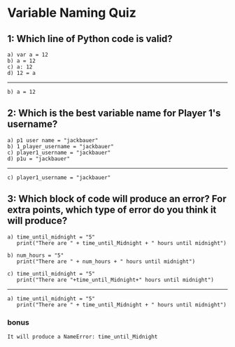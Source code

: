 # **Variable Naming Quiz**

## 1: Which line of Python code is valid?
```
a) var a = 12
b) a = 12
c) a: 12
d) 12 = a
```
---
```
b) a = 12
```

## 2: Which is the best variable name for Player 1's username?
```
a) p1 user name = "jackbauer"
b) 1_player_username = "jackbauer"
c) player1_username = "jackbauer"
d) p1u = "jackbauer"
```
---
```
c) player1_username = "jackbauer"
```

## 3: Which block of code will produce an error? For extra points, which type of error do you think it will produce?
```
a) time_until_midnight = "5"
   print("There are " + time_until_Midnight + " hours until midnight")

b) num_hours = "5"
   print("There are " + num_hours + " hours until midnight")

c) time_until_midnight = "5"
   print("There are "+time_until_Midnight+" hours until midnight")
```
---
```
a) time_until_midnight = "5"
   print("There are " + time_until_Midnight + " hours until midnight")
```
### **bonus**
```
It will produce a NameError: time_until_Midnight
```
